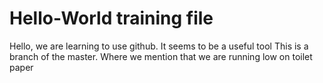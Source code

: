 # Hello-World training file
Hello, we are learning to use github. It seems to be a useful tool
This is a branch of the master.
Where we mention that we are running low on toilet paper
